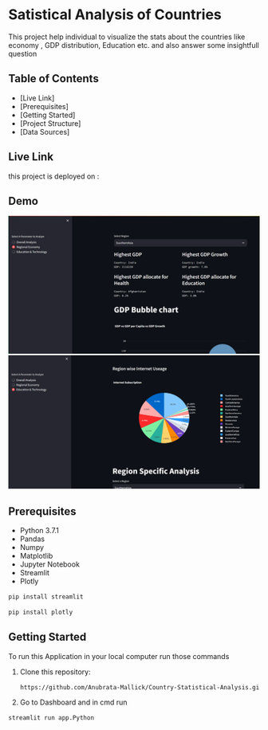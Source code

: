 # Satistical Analysis of Countries

This project help individual to visualize the stats about the countries like economy , GDP distribution, Education etc. and also answer some insightfull question

## Table of Contents

- [Live Link]
- [Prerequisites]
- [Getting Started]
- [Project Structure]
- [Data Sources]

## Live Link

this project is deployed on : 

## Demo
![.](https://github.com/Anubrata-Mallick/Country-Statistical-Analysis/blob/main/images/im1.png)
![.](https://github.com/Anubrata-Mallick/Country-Statistical-Analysis/blob/main/images/im2.png)
## Prerequisites

- Python 3.7.1
- Pandas 
- Numpy
- Matplotlib
- Jupyter Notebook
- Streamlit
- Plotly

```bash
pip install streamlit
```
```bash
pip install plotly
```

## Getting Started

To run this Application in your local computer run those commands

1. Clone this repository:
   ```bash
   https://github.com/Anubrata-Mallick/Country-Statistical-Analysis.git
   ```
2. Go to Dashboard and in cmd run
```bash
streamlit run app.Python
```



